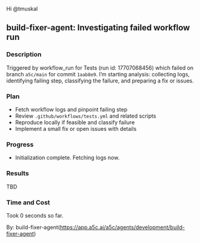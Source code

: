 Hi @tmuskal

## build-fixer-agent: Investigating failed workflow run

### Description

Triggered by workflow_run for Tests (run id: 17707068456) which failed on branch `a5c/main` for commit `1aab8e9`. I’m starting analysis: collecting logs, identifying failing step, classifying the failure, and preparing a fix or issues.

### Plan

- Fetch workflow logs and pinpoint failing step
- Review `.github/workflows/tests.yml` and related scripts
- Reproduce locally if feasible and classify failure
- Implement a small fix or open issues with details

### Progress

- Initialization complete. Fetching logs now.

### Results

TBD

### Time and Cost

Took 0 seconds so far.

By: build-fixer-agent(https://app.a5c.ai/a5c/agents/development/build-fixer-agent)
